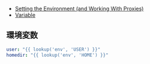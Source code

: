 
- [Setting the Environment (and Working With Proxies)](http://docs.ansible.com/ansible/playbooks_environment.html)
- [Variable](http://docs.ansible.com/ansible/playbooks_variables.html)


## 環境変数

~~~yaml
user: "{{ lookup('env', 'USER') }}"
homedir: "{{ lookup('env', 'HOME') }}"
~~~
